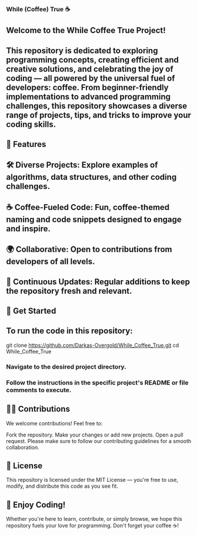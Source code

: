 ### While (Coffee) True ☕️
## Welcome to the While Coffee True Project!

## This repository is dedicated to exploring programming concepts, creating efficient and creative solutions, and celebrating the joy of coding — all powered by the universal fuel of developers: coffee. From beginner-friendly implementations to advanced programming challenges, this repository showcases a diverse range of projects, tips, and tricks to improve your coding skills.

## 🌟 Features
## 🛠 Diverse Projects: Explore examples of algorithms, data structures, and other coding challenges.
## ☕ Coffee-Fueled Code: Fun, coffee-themed naming and code snippets designed to engage and inspire.
## 🌍 Collaborative: Open to contributions from developers of all levels.
## 🚀 Continuous Updates: Regular additions to keep the repository fresh and relevant.
## 🚀 Get Started
## To run the code in this repository:
git clone https://github.com/Darkas-Overgold/While_Coffee_True.git
cd While_Coffee_True
### Navigate to the desired project directory.
### Follow the instructions in the specific project's README or file comments to execute.
## 🧑‍💻 Contributions
We welcome contributions! Feel free to:

Fork the repository.
Make your changes or add new projects.
Open a pull request.
Please make sure to follow our contributing guidelines for a smooth collaboration.

## 📜 License
This repository is licensed under the MIT License — you're free to use, modify, and distribute this code as you see fit.

## 🎉 Enjoy Coding!
Whether you're here to learn, contribute, or simply browse, we hope this repository fuels your love for programming. Don't forget your coffee ☕!
